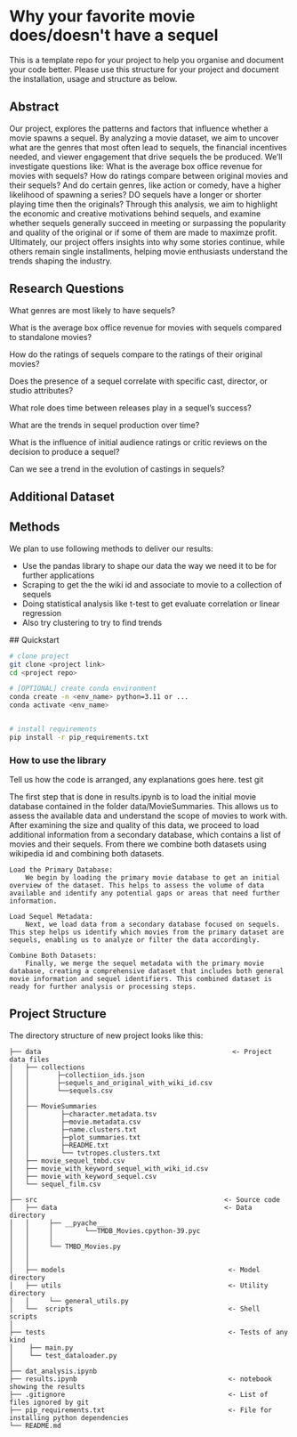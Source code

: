 # Why your favorite movie does/doesn't have a sequel
This is a template repo for your project to help you organise and document your code better. 
Please use this structure for your project and document the installation, usage and structure as below.


## Abstract
Our project, explores the patterns and factors that influence whether a movie spawns a sequel. By analyzing a movie dataset, we aim to uncover what are the genres that most often lead to sequels, the financial incentives needed, and viewer engagement that drive sequels the be produced. We’ll investigate questions like: What is the average box office revenue for movies with sequels? How do ratings compare between original movies and their sequels? And do certain genres, like action or comedy, have a higher likelihood of spawning a series? DO sequels have a longer or shorter playing time then the originals? Through this analysis, we aim to highlight the economic and creative motivations behind sequels, and examine whether sequels generally succeed in meeting or surpassing the popularity and quality of the original or if some of them are made to maximze profit. Ultimately, our project offers insights into why some stories continue, while others remain single installments, helping movie enthusiasts understand the trends shaping the industry.





## Research Questions

What genres are most likely to have sequels?

What is the average box office revenue for movies with sequels compared to standalone movies?

How do the ratings of sequels compare to the ratings of their original movies?

Does the presence of a sequel correlate with specific cast, director, or studio attributes?

What role does time between releases play in a sequel’s success?

What are the trends in sequel production over time?

What is the influence of initial audience ratings or critic reviews on the decision to produce a sequel?

Can we see a trend in the evolution of castings in sequels?


## Additional Dataset


## Methods

We plan to use following methods to deliver our results:

- Use the pandas library to shape our data the way we need it to be for further applications
- Scraping to get the the wiki id and associate to movie to a collection of sequels
- Doing statistical analysis like t-test to get evaluate correlation or linear regression 
- Also try clustering to try to find trends





## Quickstart

```bash
# clone project
git clone <project link>
cd <project repo>

# [OPTIONAL] create conda environment
conda create -n <env_name> python=3.11 or ...
conda activate <env_name>


# install requirements
pip install -r pip_requirements.txt
```



### How to use the library
Tell us how the code is arranged, any explanations goes here.
test git

The first step that is done in results.ipynb is to load the initial movie database contained in the folder data/MovieSummaries. This allows us to assess the available data and understand the scope of movies to work with. After examining the size and quality of this data, we proceed to load additional information from a secondary database, which contains a list of movies and their sequels. From there we combine both datasets using wikipedia id and combining both datasets. 



    Load the Primary Database:
        We begin by loading the primary movie database to get an initial overview of the dataset. This helps to assess the volume of data available and identify any potential gaps or areas that need further information.

    Load Sequel Metadata:
        Next, we load data from a secondary database focused on sequels. This step helps us identify which movies from the primary dataset are sequels, enabling us to analyze or filter the data accordingly.

    Combine Both Datasets:
        Finally, we merge the sequel metadata with the primary movie database, creating a comprehensive dataset that includes both general movie information and sequel identifiers. This combined dataset is ready for further analysis or processing steps.


## Project Structure

The directory structure of new project looks like this:

```
├── data                                                <- Project data files
│   ├── collections
│   │       ├─collectiion_ids.json
│   │       ├─sequels_and_original_with_wiki_id.csv
│   │       └──sequels.csv
│   │                                  
│   ├── MovieSummaries
│   │        ├─character.metadata.tsv
│   │        ├─movie.metadata.csv
│   │        ├─name.clusters.txt
│   │        ├─plot_summaries.txt
│   │        ├─README.txt
│   │        └── tvtropes.clusters.txt       
│   ├── movie_sequel_tmbd.csv
│   ├── movie_with_keyword_sequel_with_wiki_id.csv
│   ├── movie_with_keyword_sequel.csv
│   └── sequel_film.csv
│
├── src                                               <- Source code
│   ├── data                                          <- Data directory
│   │     ├── __pyache__
│   │     │        └──TMDB_Movies.cpython-39.pyc 
│   │     │   
│   │     └── TMBD_Movies.py                                
│   │     
│   │
│   ├── models                                         <- Model directory
│   ├── utils                                          <- Utility directory
│   │     └── general_utils.py                           
│   └──  scripts                                       <- Shell scripts
│
├── tests                                              <- Tests of any kind
│    ├── main.py
│    └── test_dataloader.py                           
│
├── dat_analysis.ipynb
├── results.ipynb                                      <- notebook showing the results
├── .gitignore                                         <- List of files ignored by git
├── pip_requirements.txt                               <- File for installing python dependencies
└── README.md
```

